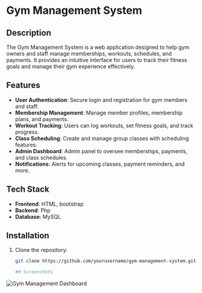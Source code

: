 # Gym Management System

## Description

The Gym Management System is a web application designed to help gym owners and staff manage memberships, workouts, schedules, and payments. It provides an intuitive interface for users to track their fitness goals and manage their gym experience effectively.

## Features

- **User Authentication**: Secure login and registration for gym members and staff.
- **Membership Management**: Manage member profiles, membership plans, and payments.
- **Workout Tracking**: Users can log workouts, set fitness goals, and track progress.
- **Class Scheduling**: Create and manage group classes with scheduling features.
- **Admin Dashboard**: Admin panel to oversee memberships, payments, and class schedules.
- **Notifications**: Alerts for upcoming classes, payment reminders, and more.

## Tech Stack

- **Frontend**:  HTML, bootstrap
- **Backend**: Php
- **Database**: MySQL 

## Installation

1. Clone the repository:

   ```bash
   git clone https://github.com/yourusername/gym-management-system.git

   ## Screenshots

![Gym Management Dashboard](images/screenshot.png)

